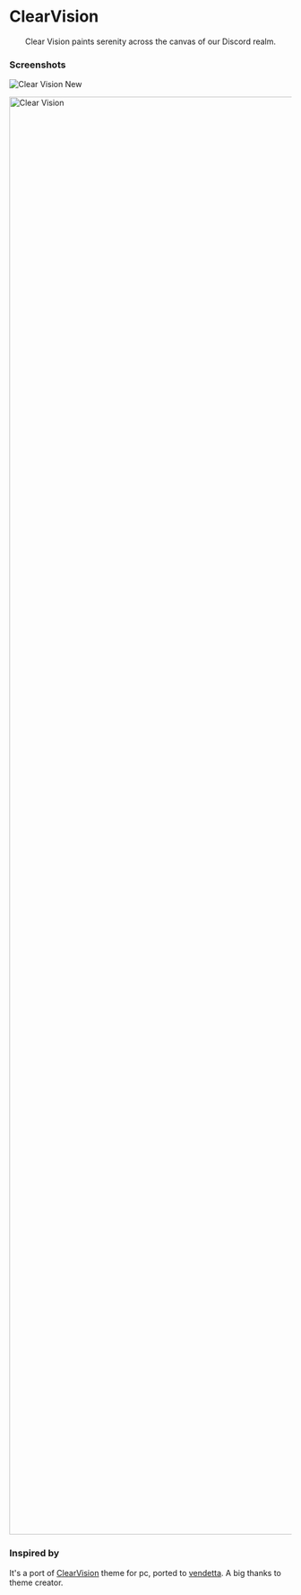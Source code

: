 # ClearVision

<p align = center>
Clear Vision paints serenity across the canvas of our Discord realm.</p>

### Screenshots

![Clear Vision New](https://github.com/TakiShiwa/Themes/assets/137756384/fd595038-d86e-4984-bab9-aff9bae98788)

<img width="2560" alt="Clear Vision" src="https://github.com/TakiShiwa/Themes/assets/137756384/3d9a385e-d0f4-4422-bfe2-acf2aaed9356">

### Inspired by 
It's a port of [ClearVision](https://betterdiscord.app/theme/ClearVision) theme for pc, ported to [vendetta](https://github.com/vendetta-mod/Vendetta).
A big thanks to theme creator.
